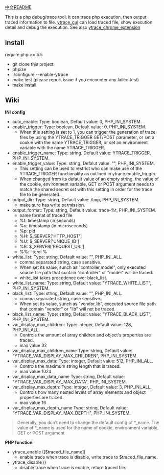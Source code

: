 [中文README](README_zh.md)

This is a php debug/trace tool. It can trace php execution, then output traced information to file. [ytrace_gui](https://github.com/yangxikun/ytrace_gui) can load traced file, show execution detail and debug the execution. See also [ytrace_chrome_extension](https://github.com/yangxikun/ytrace_chrome_extension)

## install
require php >= 5.5
* git clone this project
* phpize
* ./configure --enable-ytrace
* make test (please report issue if you encounter any failed test)
* make install

## Wiki
__INI config__
+ auto_enable: Type: boolean, Default value: 0, PHP_INI_SYSTEM.
+ enable_trigger: Type: boolean, Default value: 0, PHP_INI_SYSTEM.
  - When this setting is set to 1, you can trigger the generation of trace files by using the YTRACE_TRIGGER GET/POST parameter, or set a cookie with the name YTRACE_TRIGGER, or set an environment variable with the name YTRACE_TRIGGER.
+ enable_trigger_name: Type: string, Default value: YTRACE_TRIGGER, PHP_INI_SYSTEM.
+ enable_trigger_value: Type: string, Defalut value: "", PHP_INI_SYSTEM.
  - This setting can be used to restrict who can make use of the YTRACE_TRIGGER functionality as outlined in ytrace.enable_trigger.
  - When changed from its default value of an empty string, the value of the cookie, environment variable, GET or POST argument needs to match the shared secret set with this setting in order for the trace file to be generated.
+ output_dir: Type: string, Default value: /tmp, PHP_INI_SYSTEM.
  - make sure has write permission.
+ output_format: Type: string, Default value: trace-%t, PHP_INI_SYSTEM.
  - name format of traced file
  - %t: timestamp (in seconds)
  - %u: timestamp (in microseconds)
  - %p: pid
  - %H: $_SERVER['HTTP_HOST']
  - %U: $_SERVER['UNIQUE_ID']
  - %R: $_SERVER['REQUEST_URI']
  - %%: literal %
+ white_list: Type: string, Default value: "", PHP_INI_ALL.
  - comma separated string, case sensitive.
  - When set its value, sunch as "controller,model", only executed source file path that contain "controller" or "model" will be traced.
  - white_list takes precedence over black_list.
+ white_list_name: Type: string, Default value: "YTRACE_WHITE_LIST", PHP_INI_SYSTEM.
+ black_list: Type: string, Default value: "", PHP_INI_ALL.
  - comma separated string, case sensitive.
  - When set its value, sunch as "vendor,lib", executed source file path that contain "vendor" or "lib" will not be traced.
+ black_list_name: Type: string, Default value: "YTRACE_BLACK_LIST", PHP_INI_SYSTEM.
+ var_display_max_children: Type: integer, Default value: 128, PHP_INI_ALL.
  - Controls the amount of array children and object's properties are traced.
  - max value 32
+ var_display_max_children_name Type: string, Default value: "YTRACE_VAR_DISPLAY_MAX_CHILDREN", PHP_INI_SYSTEM.
+ var_display_max_data: Type: integer, Default value: 512, PHP_INI_ALL.
  - Controls the maximum string length that is traced.
  - max value 1024
+ var_display_max_data_name Type: string, Default value: "YTRACE_VAR_DISPLAY_MAX_DATA", PHP_INI_SYSTEM.
+ var_display_max_depth: Type: integer, Default value: 3, PHP_INI_ALL.
  - Controls how many nested levels of array elements and object properties are traced.
  - max value 16
+ var_display_max_depth_name Type: string, Default value: "YTRACE_VAR_DISPLAY_MAX_DEPTH", PHP_INI_SYSTEM.

> Generally, you don’t need to change the default config of *_name. The value of *_name is used for the name of cookie, environment variable, GET or POST argument

__PHP function__
+ ytrace_enable ([$traced_file_name])
  - enable trace when trace is disable, write trace to $traced_file_name.
+ ytrace_disable ()
  - disable trace when trace is enable, return traced file.
